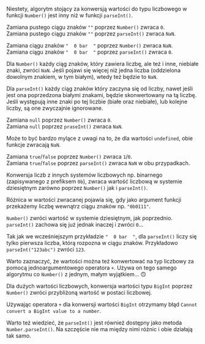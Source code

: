 Niestety, algorytm stojący za konwersją wartości do typu liczbowego w funkcji `Number()` jest inny niż w funkcji `parseInt()`.

Zamiana pustego ciągu znaków `""` poprzez `Number()` zwraca `0`.\
Zamiana pustego ciągu znaków `""` poprzez `parseInt()` zwraca `NaN`.

Zamiana ciągu znaków `"  0 bar  "` poprzez `Number()` zwraca `NaN`.\
Zamiana ciągu znaków `"  0 bar  "` poprzez `parseInt()` zwraca `0`.

Dla `Number()` każdy ciąg znaków, który zawiera liczbę, ale też i inne, niebiałe znaki, zwróci `NaN`. Jeśli pojawi się więcej niż jedna liczba (oddzielona dowolnym znakiem, w tym białym), wtedy też będzie to `NaN`.

Dla `parseInt()` każdy ciąg znaków który zaczyna się od liczby, nawet jeśli jest ona poprzedzona białymi znakami, będzie skonwertowany na tą liczbę. Jeśli występują inne znaki po tej liczbie (białe oraz niebiałe), lub kolejne liczby, są one zwyczajnie ignorowane.

Zamiana `null` poprzez `Number()` zwraca `0`.\
Zamiana `null` poprzez `praseInt()` zwraca `NaN`.

Może to być bardzo mylące z uwagi na to, że dla wartości `undefined`, obie funkcje zwracają `NaN`.

Zamiana `true`/`false` poprzez `Number()` zwraca `1`/`0`.\
Zamiana `true`/`false` poprzez `parseInt()` zwraca `NaN` w obu przypadkach.

Konwersja liczb z innych systemów liczbowych np. binarnego (zapisywanego z prefiksem `0b`), zwraca wartość liczbową w systemie dziesiętnym zarówno poprzez `Number()` jak i `parseInt()`.

Różnica w wartości zwracanej pojawia się, gdy jako argument funkcji przekażemy liczbę wewnątrz ciągu znaków np. `"0b0111"`.

`Number()` zwróci wartość w systemie dziesiętnym, jak poprzednio.\
`parseInt()` zachowa się już jednak inaczej i zwróci `0`...

Tak jak we wcześniejszym przykładzie `"  0 bar  "`, dla `parseInt()` liczy się tylko pierwsza liczba, którą rozpozna w ciągu znaków. Przykładowo `parseInt("123abc")` zwróci `123`.

Warto zaznaczyć, że wartości można też konwertować na typ liczbowy za pomocą jednoargumentowego operatora `+`. Używa on tego samego algorytmu co `Number()` z jednym, małym wyjątkiem... 🙃

Dla dużych wartości liczbowych, konwersja wartości typu `BigInt` poprzez `Number()` zwróci przybliżoną wartość w postaci liczbowej.

Używając operatora `+` dla konwersji wartości `BigInt` otrzymamy błąd `Cannot convert a BigInt value to a number`.

Warto też wiedzieć, że `parseInt()` jest również dostępny jako metoda `Number.parseInt()`. Na szczęście nie ma między nimi różnic i obie działają tak samo.
